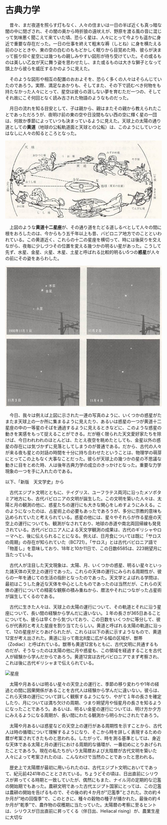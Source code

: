 
# 古典力学

　昔々、まだ夜道を照らす灯もなく、人々の住まいは一日の半ば近くも真っ暗な闇の中に閉ざされ、その闇の奥から時折狼の遠吠えが、野原を渡る風の音に混じって気味悪く聞こえて来ていた頃、恐らく星は、人々にとって今よりも遥かに身近で重要な存在だった。一日の仕事を終えて粗末な褥（しとね）に身を横たえる前のひとときや、東の空の白むのももどかしく眠りから目覚めた時、彼らが決まって振り仰ぐ星空には幾つもの親しみやすい図形が待ち受けていた。その或るものは美しい乙女が天に舞う姿を思わせたし、また或るものは大きな獅子となって頭上から彼らを威圧するかのように見えた。

　そのような図形や相互の配置のおおよそを、恐らく多くの人々はそらんじていたのであろう。実際、満足なあかりも、そしてまた、その下で読むべき何物をも持たなかった人々にとって、星空は彼らの涯しない夢を育むただ一つの、そしてそれ故にこそ何回となく読み古された物語のようなものだった。

　月日の流れを知る目安として、子は親から、親はまたその親から教えられたことであっただろうが、夜明け前の東の空や日没間もない西の空に輝く星の一団は、何故か季節によっていつも決まっているように見えた。天球上の太陽の通り道としての**黄道**（地球の公転軌道面と天球との公転）は、このようにしていつとはなしに人々の知るところとなった。

![星座](images/sign.png)

　上図のような**黄道十二星座**が、その通り道をたどる道しるべとして人々の間に根をおろしたのは、今からもう五千年以上も昔、バビロニア地方でのことといわれている。この黄道近く、これらの十二の星座を横切って、時には後戻りを交えながら、夜毎に少しづつその位置を変える幾つかの明るい星があった。こうして先ず、水星、金星、火星、木星、土星と呼ばれる比較的明るい5つの**惑星**が人々の前にその姿をあらわした。

![惑星](images/planet.png)

　今日、我々は例えば上図に示された一連の写真のように、いくつかの惑星がたまたま天球上の一か所に集まるように見えたり、あるいは惑星の一つが黄道十二星座の中の一等星のそばを通過するように見えるときなどに、このような惑星の動きを実感をもって捉えることができる。だが極く限られた天文愛好家たちを除けば、今日われわれのほとんどは、たとえ夜空を眺めたとしても、金星以外の惑星の存在には気づかずに見落としてしまうのが普通である。だから、古代の人々が来る夜も星との対話の時間を十分に持ち合わせたということは、物理学の萌芽にとってこの上もなく大事なことだった。彼らが天球上の幾つかの星の不思議な動きに目をとめた時、人は後年古典力学の成立のきっかけとなった。重要な力学現象の一つを手に入れたのである。

以下、「新版　天文学史」から

　古代エジプト文明とともに、テイグリス、ユーフラテス両河に沿ったメソポタミア地方にも、古代バビロニアの文明が誕生した。この文明を築いた人々は、太陽と月の観測の他に、惑星たちの運行にも大きな関心をしめすようにみえる。このようになったのは、占星術上の必要もあったであろうが、多分に宗教的意味も込められていたと考えられている。惑星の他には、星々やそれらが作る星座の天空上の運行についても、観測がなされており、地球の赤道や南北両回帰線も発見されている。古代バビロニア人による天文学観測の成果は、古代のギリシャやローマへと、後に伝えられることになる。例えば、日月食については既に「サロスの周期」の存在が知られていた（BC721）。「サロス」とは古代バビロニア語で「物差し」を意味しており、18年と10か11日で、この日数6585は、223朔望月に当たっている。

　古代人が注目した天文現象は、太陽、月、いくつかの惑星、明るい星々といった諸天体の天空上の運行であった。これらの天体の運行にみられる周期性が、彼らの一年を通じての生活の指針となったのであった。天文学とよばれる学問は、最初はこうした身近な天体を中心としたものであったのは当然だが、これらの天体の運行についての精密な観察の積み重ねから、暦法やそれにつながった占星術が誕生してくるのである。

　古代に生きた人々は、天球上の太陽の運行について、その軌道とそれに沿う星座について、長い間の経験から学んだに違いない。１年の長さが365日あることについても、彼らは早くから気づいており、この日数をいくつかに等分して、彼らが代表的と考えた星座を割り当てたらしい。黄道と呼ばれる太陽の軌道に沿って、12の星座がとりあげられたが、これらは以下の表に示すようなもので、黄道12宮が考え出された。黄道に沿って南北8度に広がる幅の区域が、獣帯（Zodiac）と呼ばれている。獣帯も黄道12宮もともに、古代文明に共通するものだが、そうなったのは太陽の他に月や惑星も、この領域を経過することを古代人が経験から学んだからであろう。黄道12宮は古代バビロニアでまず考察され、これは後に古代ギリシャまで伝えられている。

![星座](images/zodiac.png)

　太陽や月あるいは明るい星々の天空上の運行と、季節の移り変わりや1年の経過との間に因果関係があることを古代人は経験から学んだに違いない。彼らは、これら天体の運行について詳しく観察するようになり、やがて１年の長さを確定したり、月については満ち欠けの周期、つまり朔望月や恒星月の長さを知るようになったことであろう。あるいは、明るい金星の運行については、明け方か夕方にみえるようになる周期が、長い間にわたる観測から明らかにされたであろう。

　太陽や月あるいは惑星などの天空上の運行がある周期性を示すことから、古代人は時の循環について理解するようになり、そこから時を詳しく表現するための暦が考案されてきたものと思われる。したがって、時を測る基準としては、身近な天体である太陽と月の運行における周期的な循環が、一番初めにとりあげられたことであろう。現在の私たちがいう太陽暦および太陰暦が古代文明を築いた人々によって考案されたのは、こんなわけで当然のことであったと思われる。

　歴史上で太陽暦が最初に用いられたのは、古代エジプト文明においてであって、紀元前4241年のこととされている。ちょうどその頃は、日出直前にシリウスが昇ってくる時期と一致していたが、偶然にもまた、ナイル河の定期的な氾濫の開始期でもあった。農耕文明であった古代エジプト国家にとっては、この氾濫は農耕の開始を告げるもので、その後の約４か月が”氾濫季”とされた。次の約４か月が”地の回復季”で、このときに、種々の穀物の種子が播かれた。最後の約４か月が”乾季”で、農作物の収穫期に当たっていた。太陽暦の考察に至るヒントは、シリウスが日出直前に昇ってくる（伴日出、Heliacal rising）が、農業生産に大切な

　